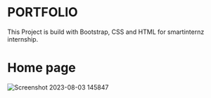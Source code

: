 # PORTFOLIO

 This Project is build with Bootstrap, CSS and HTML for smartinternz internship.

# Home page

![Screenshot 2023-08-03 145847](https://github.com/hafsamuskan/PORTFOLIO/assets/116863515/3d2530d1-7cee-47c1-a4cf-05a712561787)
